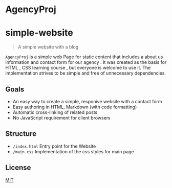 # AgencyProj

# simple-website

> A simple website with a blog

`AgencyProj` is a simple  web Page  for static content that includes a about us information and contact form for  our agency .
It was created as the basis for HTML , CSS learning course , but everyone is welcome to use it.
The implementation strives to be simple and free of unnecessary dependencies.

## Goals

- An easy way to create a simple, responive  website with a contact form
- Easy authoring in HTML, Markdown (with code formatting)
- Automatic cross-linking of related posts
- No JavaScript requirement for client browsers

## Structure

- `/index.html` Entry point for the Website 
- `/main.css` Implementation of the css styles for main page 


## License

[MIT](LICENSE)
